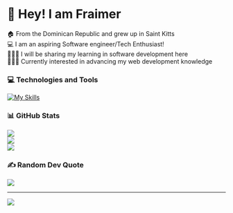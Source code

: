 # 💫 Hey! I am Fraimer
🏠 From the Dominican Republic and grew up in Saint Kitts<br>💻 I am an aspiring Software engineer/Tech Enthusiast!<br>💁🏽‍♂️ I will be sharing my learning in software development here<br>👨🏽‍💻 Currently interested in advancing my web development knowledge


### 💻 Technologies and Tools
[![My Skills](https://skillicons.dev/icons?i=js,html,css,wasm)](https://skillicons.dev)


### 📊 GitHub Stats
![](https://github-readme-stats.vercel.app/api?username=fraimerr&theme=radical&hide_border=false&include_all_commits=false&count_private=false)<br/>
![](https://github-readme-streak-stats.herokuapp.com/?user=fraimerr&theme=radical&hide_border=false)<br/>
![](https://github-readme-stats.vercel.app/api/top-langs/?username=fraimerr&theme=radical&hide_border=false&include_all_commits=false&count_private=false&layout=compact)

### ✍️ Random Dev Quote
![](https://quotes-github-readme.vercel.app/api?type=horizontal&theme=radical)

---
[![](https://visitcount.itsvg.in/api?id=fraimerr&icon=5&color=6)](https://visitcount.itsvg.in)

<!-- Proudly created with GPRM ( https://gprm.itsvg.in ) -->
